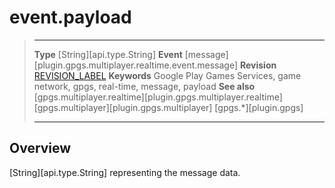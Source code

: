 # event.payload

> --------------------- ------------------------------------------------------------------------------------------
> __Type__              [String][api.type.String]
> __Event__             [message][plugin.gpgs.multiplayer.realtime.event.message]
> __Revision__          [REVISION_LABEL](REVISION_URL)
> __Keywords__          Google Play Games Services, game network, gpgs, real-time, message, payload
> __See also__          [gpgs.multiplayer.realtime][plugin.gpgs.multiplayer.realtime]
>						[gpgs.multiplayer][plugin.gpgs.multiplayer]
>                       [gpgs.*][plugin.gpgs]
> --------------------- ------------------------------------------------------------------------------------------

## Overview

[String][api.type.String] representing the message data.